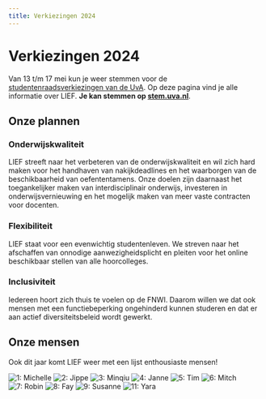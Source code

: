 ```yaml
---
title: Verkiezingen 2024
---
```

# Verkiezingen 2024

Van 13 t/m 17 mei kun je weer stemmen voor de [studentenraadsverkiezingen van de UvA](https://student.uva.nl/onderwerpen/studentenraadsverkiezingen). Op deze pagina vind je alle informatie over LIEF. **Je kan stemmen op [stem.uva.nl](http://stem.uva.nl)**.

## Onze plannen

### Onderwijskwaliteit

LIEF streeft naar het verbeteren van de onderwijskwaliteit en wil zich hard maken voor het handhaven van nakijkdeadlines en het waarborgen van de beschikbaarheid van oefententamens. Onze doelen zijn daarnaast het toegankelijker maken van interdisciplinair onderwijs, investeren in onderwijsvernieuwing en het mogelijk maken van meer vaste contracten voor docenten.

### Flexibiliteit
LIEF staat voor een evenwichtig studentenleven. We streven naar het afschaffen van onnodige aanwezigheidsplicht en pleiten voor het online beschikbaar stellen van alle hoorcolleges.

### Inclusiviteit
Iedereen hoort zich thuis te voelen op de FNWI. Daarom willen we dat ook mensen met een functiebeperking ongehinderd kunnen studeren en dat er aan actief diversiteitsbeleid wordt gewerkt.

## Onze mensen

Ook dit jaar komt LIEF weer met een lijst enthousiaste mensen!

![1: Michelle](/assets/imgs/verkiezingen2024/1Michelle.png)
![2: Jippe](/assets/imgs/verkiezingen2024/2Jippe.png)
![3: Minqiu](/assets/imgs/verkiezingen2024/3Minqiu.png)
![4: Janne](/assets/imgs/verkiezingen2024/4Janne.png)
![5: Tim](/assets/imgs/verkiezingen2024/5Tim.png)
![6: Mitch](/assets/imgs/verkiezingen2024/6Mitch.png)
![7: Robin](/assets/imgs/verkiezingen2024/7Robin.png)
![8: Fay](/assets/imgs/verkiezingen2024/8Fay.png)
![9: Susanne](/assets/imgs/verkiezingen2024/9Susanne.png)
![11: Yara](/assets/imgs/verkiezingen2024/11Yara.png)


